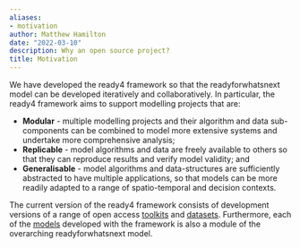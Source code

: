 ```yaml
---
aliases:
- motivation
author: Matthew Hamilton
date: "2022-03-10"
description: Why an open source project?
title: Motivation
---
```


We have developed the ready4 framework so that the readyforwhatsnext model can be developed iteratively and collaboratively. In particular, the ready4 framework aims to support modelling projects that are:

- **Modular** - multiple modelling projects and their algorithm and data sub-components can be combined to model more extensive systems and undertake more comprehensive analysis;
- **Replicable** - model algorithms and data are freely available to others so that they can reproduce results and verify model validity; and
- **Generalisable** - model algorithms and data-structures are sufficiently abstracted to have multiple applications, so that models can be more readily adapted to a range of spatio-temporal and decision contexts.

The current version of the ready4 framework consists of development versions of a range of open access [toolkits](../toolkits/) and [datasets](../datasets/). Furthermore, each of the [models](../categories/models/) developed with the framework is also a module of the overarching readyforwhatsnext model.




